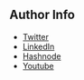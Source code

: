 ## Author Info

- [Twitter](https://twitter.com/saartwts)
- [LinkedIn](https://www.linkedin.com/in/saarthak-maini-74849222a/)
- [Hashnode](https://saarthakmaini.hashnode.dev/)
- [Youtube](https://www.youtube.com/@saarthakmaini1819)
